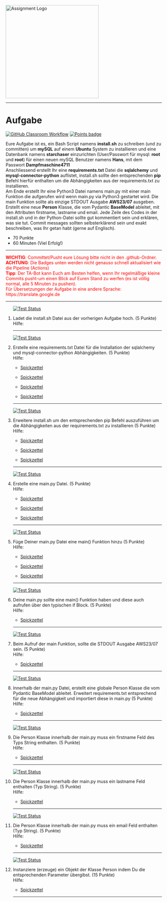 <img src="https://typethepipe.com/post/pydantic-enum-intenum/featured.png" alt="Assignment Logo" width="300"/>

---
# Aufgabe
[![GitHub Classroom Workflow](https://github.com/Techstarter-aws-23-07/pydantic-01-erdal2021/actions/workflows/classroom.yml/badge.svg)](https://github.com/Techstarter-aws-23-07/pydantic-01-erdal2021/actions/workflows/classroom.yml) [![Points badge](../../blob/badges/.github/badges/points.svg)](../../actions) 

Eure Aufgabe ist es, ein Bash Script namens __install.sh__ zu schreiben (und zu committen) um __mySQL__ auf einem __Ubuntu__ System zu installieren und eine Datenbank namens __starchaser__ einzurichten (User/Passwort für mysql: __root__ und __root__) für einen neuen mySQL Benutzer namens __Hans__, mit dem Passwort __Dampfmaschine4711__  
Anschliessend erstellt Ihr eine __requirements.txt__ Datei die __sqlalchemy__ und __mysql-connector-python__ auflistet, install.sh sollte den entsprechenden __pip__ Befehl hierfür enthalten um die Abhängigkeiten aus der requirements.txt zu installieren.  
Am Ende erstellt Ihr eine Python3 Datei namens main.py mit einer main Funktion die aufgerufen wird wenn main.py via Python3 gestartet wird. Die main Funktion sollte als einzige STDOUT Ausgabe __AWS23/07__ ausgeben.  
Erstellt eine neue __Person__ Klasse, die vom Pydantic __BaseModel__ ableitet, mit den Attributen firstname, lastname und email. Jede Zeile des Codes in der install.sh und in der Python-Datei sollte gut kommentiert sein und erklären, was sie tut. Commit messages sollten selbsterklärend sein und exakt beschreiben, was Ihr getan habt (gerne auf Englisch).
* 70 Punkte
* 60 Minuten (Viel Erfolg!)

---
<p><span style='color:red;'><b>WICHTIG</b>: Committet/Pusht eure Lösung bitte nicht in den .github-Ordner.<br/> <b>ACHTUNG</b>: Die Badges unten werden nicht genauso schnell aktualisiert wie die Pipeline (Actions)<br/><b>Tipp</b>: Der TA-Bot kann Euch am Besten helfen, wenn Ihr regelmäßige kleine Commits pusht-um einen Blick auf Euren Stand zu werfen (es ist völlig normal, alle 5 Minuten zu pushen).<br/>Für Übersetzungen der Aufgabe in eine andere Sprache: https://translate.google.de <br/></span> </p>

---
<ol>

[![Test Status](../../blob/badges/.github/badges/testStatus_1.svg)](../../actions)  
<li> Ladet die install.sh Datei aus der vorherigen Aufgabe hoch. (5 Punkte)</li>
Hilfe: 

---

[![Test Status](../../blob/badges/.github/badges/testStatus_2.svg)](../../actions)  
<li> Erstelle eine requirements.txt Datei für die Installation der sqlalchemy und mysql-connector-python Abhängigkeiten. (5 Punkte)</li>
Hilfe: 
<ul><li><a href="https://pip.pypa.io/en/stable/reference/requirements-file-format/">Spickzettel</a></li></ul> 
<ul><li><a href="https://learnpython.com/blog/python-requirements-file/">Spickzettel</a></li></ul> 
<ul><li><a href="https://datagy.io/python-requirements-txt/">Spickzettel</a></li></ul> 
<ul><li><a href="https://stackoverflow.com/questions/66899666/how-to-install-from-requirements-txt">Spickzettel</a></li></ul> 

---

[![Test Status](../../blob/badges/.github/badges/testStatus_3.svg)](../../actions)  
<li> Erweitere install.sh um den entsprechenden pip Befehl auszuführen um die Abhängigkeiten aus der requirements.txt zu installieren (5 Punkte)</li>
Hilfe: 
<ul><li><a href="https://pip.pypa.io/en/stable/cli/pip/">Spickzettel</a></li></ul> 
<ul><li><a href="https://docs.python.org/3/installing/index.html">Spickzettel</a></li></ul> 
<ul><li><a href="https://pypi.org/">Spickzettel</a></li></ul> 

---

[![Test Status](../../blob/badges/.github/badges/testStatus_4.svg)](../../actions)  
<li> Erstelle eine main.py Datei. (5 Punkte)</li>
Hilfe: 
<ul><li><a href="https://realpython.com/python-first-steps/">Spickzettel</a></li></ul> 
<ul><li><a href="https://code.visualstudio.com/docs/python/python-tutorial">Spickzettel</a></li></ul> 
<ul><li><a href="https://stackoverflow.com/questions/419163/what-does-if-name-main-do">Spickzettel</a></li></ul> 

---

[![Test Status](../../blob/badges/.github/badges/testStatus_5.svg)](../../actions)  
<li> Füge Deiner main.py Datei eine main() Funktion hinzu (5 Punkte)</li>
Hilfe: 
<ul><li><a href="https://www.geeksforgeeks.org/python-main-function/">Spickzettel</a></li></ul> 
<ul><li><a href="https://realpython.com/python-main-function/">Spickzettel</a></li></ul> 
<ul><li><a href="https://stackoverflow.com/questions/22492162/understanding-the-main-method-of-python">Spickzettel</a></li></ul> 

---

[![Test Status](../../blob/badges/.github/badges/testStatus_6.svg)](../../actions)  
<li> Deine main.py sollte eine main() Funktion haben und diese auch aufrufen über den typischen if Block. (5 Punkte)</li>
Hilfe: 
<ul><li><a href="https://www.python-lernen.de/if-abfrage-python.htm">Spickzettel</a></li></ul> 

---

[![Test Status](../../blob/badges/.github/badges/testStatus_7.svg)](../../actions)  
<li> Beim Aufruf der main Funktion, sollte die STDOUT Ausgabe AWS23/07 sein. (5 Punkte)</li>
Hilfe: 
<ul><li><a href="https://www.geeksforgeeks.org/how-to-print-to-stderr-and-stdout-in-python/">Spickzettel</a></li></ul> 

---

[![Test Status](../../blob/badges/.github/badges/testStatus_8.svg)](../../actions)  
<li> Innerhalb der main.py Datei, erstellt eine globale Person Klasse die vom Pydantic BaseModel ableitet. Erweitert requirements.txt entsprechend für die neue Abhängigkeit und importiert diese in main.py (5 Punkte)</li>
Hilfe: 
<ul><li><a href="https://betterprogramming.pub/the-beginners-guide-to-pydantic-ba33b26cde89">Spickzettel</a></li></ul> 

---

[![Test Status](../../blob/badges/.github/badges/testStatus_9.svg)](../../actions)  
<li> Die Person Klasse innerhalb der main.py muss ein firstname Feld des Typs String enthalten. (5 Punkte)</li>
Hilfe: 
<ul><li><a href="https://docs.pydantic.dev/latest/concepts/fields/">Spickzettel</a></li></ul> 

---

[![Test Status](../../blob/badges/.github/badges/testStatus_10.svg)](../../actions)  
<li> Die Person Klasse innerhalb der main.py muss ein lastname Feld enthalten (Typ String). (5 Punkte)</li>
Hilfe: 
<ul><li><a href="https://docs.pydantic.dev/latest/concepts/fields/">Spickzettel</a></li></ul> 

---

[![Test Status](../../blob/badges/.github/badges/testStatus_11.svg)](../../actions)  
<li> Die Person Klasse innerhalb der main.py muss ein email Feld enthalten (Typ String). (5 Punkte)</li>
Hilfe: 
<ul><li><a href="https://docs.pydantic.dev/latest/concepts/fields/">Spickzettel</a></li></ul> 

---

[![Test Status](../../blob/badges/.github/badges/testStatus_12.svg)](../../actions)  
<li> Instanziere (erzeuge) ein Objekt der Klasse Person indem Du die entsprechenden Parameter übergibst. (15 Punkte)</li>
Hilfe: 
<ul><li><a href="">Spickzettel</a></li></ul> 

---
</ol>
